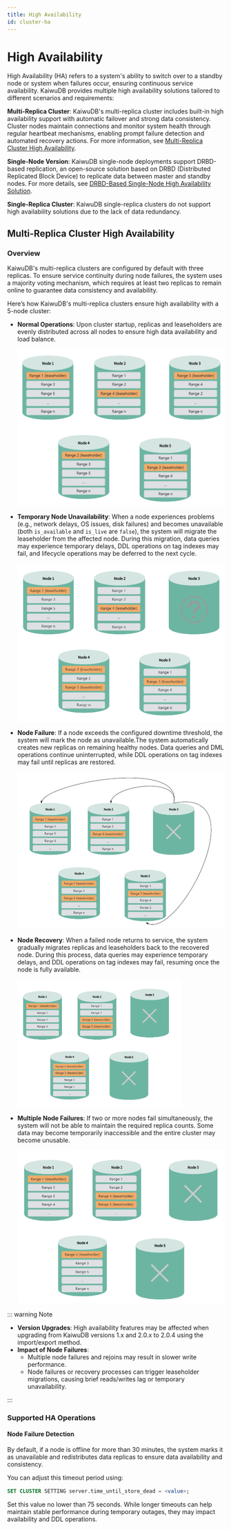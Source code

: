 ```yaml
---
title: High Availability
id: cluster-ha
---
```


# High Availability

High Availability (HA) refers to a system's ability to switch over to a standby node or system when failures occur, ensuring continuous service availability. KaiwuDB provides multiple high availability solutions tailored to different scenarios and requirements:

**Multi-Replica Cluster**: KaiwuDB's multi-replica cluster includes built-in high availability support with automatic failover and strong data consistency. Cluster nodes maintain connections and monitor system health through regular heartbeat mechanisms, enabling prompt failure detection and automated recovery actions. For more information, see [Multi-Replica Cluster High Availability](#multi-replica-cluster-high-availability).

**Single-Node Version**: KaiwuDB single-node deployments support DRBD-based replication, an open-source solution based on DRBD (Distributed Replicated Block Device) to replicate data between master and standby nodes. For more details, see [DRBD-Based Single-Node High Availability Solution](../../best-practices/single-ha-drbd.md).

**Single-Replica Cluster**: KaiwuDB single-replica clusters do not support high availability solutions due to the lack of data redundancy.

## Multi-Replica Cluster High Availability

### Overview

KaiwuDB's multi-replica clusters are configured by default with three replicas. To ensure service continuity during node failures, the system uses a majority voting mechanism, which requires at least two replicas to remain online to guarantee data consistency and availability.

Here’s how KaiwuDB's multi-replica clusters ensure high availability with a 5-node cluster:

- **Normal Operations**: Upon cluster startup, replicas and leaseholders are evenly distributed across all nodes to ensure high data availability and load balance.

  <img src="../../static/db-operation/cluster-start.png" style="zoom:55%;" />

- **Temporary Node Unavailability**: When a node experiences problems (e.g., network delays, OS issues, disk failures) and becomes unavailable (both `is_available` and `is_live` are `false`), the system will migrate the leaseholder from the affected node. During this migration, data queries may experience temporary delays, DDL operations on tag indexes may fail, and lifecycle operations may be deferred to the next cycle.

  <img src="../../static/db-operation/unhealthy.png" style="zoom:60%;" />  

- **Node Failure**: If a node exceeds the configured downtime threshold, the system will mark the node as unavailable.The system automatically creates new replicas on remaining healthy nodes. Data queries and DML operations continue uninterrupted, while DDL operations on tag indexes may fail until replicas are restored.

  <img src="../../static/db-operation/dead.png" style="zoom:80%;" />  

- **Node Recovery**: When a failed node returns to service, the system gradually migrates replicas and leaseholders back to the recovered node. During this process, data queries may experience temporary delays, and DDL operations on tag indexes may fail, resuming once the node is fully available.

  <img src="../../static/db-operation/recover.png" style="zoom:55%;" /> 

- **Multiple Node Failures**: If two or more nodes fail  simultaneously, the system will not be able to maintain the required replica counts. Some data may become temporarily inaccessible and the entire cluster may become unusable.

  <img src="../../static/db-operation/cluster-dead.png" style="zoom:70%;" /> 

::: warning Note

- **Version Upgrades**: High availability features may be affected when upgrading from KaiwuDB versions 1.x and 2.0.x to 2.0.4 using the import/export method.
- **Impact of Node Failures**:
  - Multiple node failures and rejoins may result in slower write performance.
  - Node failures or recovery processes can trigger leaseholder migrations, causing brief reads/writes lag or temporary unavailability.

:::

### Supported HA Operations

#### Node Failure Detection

By default, if a node is offline for more than 30 minutes, the system marks it as unavailable and redistributes data replicas to ensure data availability and consistency.

You can adjust this timeout period using:

```SQL
SET CLUSTER SETTING server.time_until_store_dead = <value>;
```

Set this value no lower than 75 seconds. While longer timeouts can help maintain stable performance during temporary outages, they may impact availability and DDL operations.
